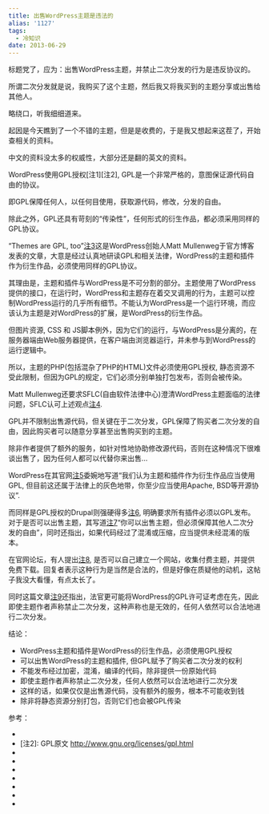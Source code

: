 ```yaml
---
title: 出售WordPress主题是违法的
alias: '1127'
tags:
  - 冷知识
date: 2013-06-29
---
```


标题党了，应为：出售WordPress主题，并禁止二次分发的行为是违反协议的。

所谓二次分发就是说，我购买了这个主题，然后我又将我买到的主题分享或出售给其他人。

略绕口，听我细细道来。

起因是今天瞧到了一个不错的主题，但是是收费的，于是我又想起来这茬了，开始查相关的资料。

中文的资料没太多的权威性，大部分还是翻的英文的资料。

WordPress使用GPL授权[注1][注2], GPL是一个非常严格的，意图保证源代码自由的协议。

即GPL保障任何人，以任何目使用，获取源代码，修改，分发的自由。

除此之外，GPL还具有苛刻的“传染性”，任何形式的衍生作品，都必须采用同样的GPL协议。

&#8220;Themes are GPL, too&#8221;[注3]这是WordPress创始人Matt Mullenweg于官方博客发表的文章，大意是经过认真地研读GPL和相关法律，WordPress的主题和插件作为衍生作品，必须使用同样的GPL协议。

其理由是，主题和插件与WordPress是不可分割的部分。主题使用了WordPress提供的接口，在运行时，WordPress和主题存在着交叉调用的行为，主题可以控制WordPress运行的几乎所有细节。不能认为WordPress是一个运行环境，而应该认为主题是对WordPress的扩展，是WordPress的衍生作品。

但图片资源, CSS 和 JS脚本例外，因为它们的运行，与WordPress是分离的，在服务器端由Web服务器提供，在客户端由浏览器运行，并未参与到WordPress的运行逻辑中。

所以，主题的PHP(包括混杂了PHP的HTML)文件必须使用GPL授权, 静态资源不受此限制，但因为GPL的规定，它们必须分别单独打包发布，否则会被传染。

Matt Mullenweg还要求SFLC(自由软件法律中心)澄清WordPress主题面临的法律问题，SFLC认可上述观点[注4].

GPL并不限制出售源代码，但关键在于二次分发，GPL保障了购买者二次分发的自由，因此购买者可以随意分享甚至出售购买到的主题。

除非作者提供了额外的服务，如针对性地协助修改源代码，否则在这种情况下很难谈出售了，因为任何人都可以代替你来出售&#8230;

WordPress在其官网[注5]委婉地写道“我们认为主题和插件作为衍生作品应当使用GPL, 但目前这还属于法律上的灰色地带，你至少应当使用Apache, BSD等开源协议”.

而同样是GPL授权的Drupal则强硬得多[注6], 明确要求所有插件必须以GPL发布。对于是否可以出售主题，其写道[注7]“你可以出售主题，但必须保障其他人二次分发的自由”，同时还指出，如果代码经过了混淆或压缩，应当提供未经混淆的版本。

在官网论坛，有人提出[注8], 是否可以自己建立一个网站，收集付费主题，并提供免费下载。回复者表示这种行为是当然是合法的，但是好像在质疑他的动机，这帖子我没大看懂，有点太长了。

同时这篇文章[注9]还指出，法官更可能将WordPress的GPL许可证考虑在先，因此即使主题作者声称禁止二次分发，这种声称也是无效的，任何人依然可以合法地进行二次分发。

结论：

*   WordPress主题和插件是WordPress的衍生作品，必须使用GPL授权
*   可以出售WordPress的主题和插件, 但GPL赋予了购买者二次分发的权利
*   不能发布经过加密，混淆，编译的代码，除非提供一份原始代码
*   即使主题作者声称禁止二次分发，任何人依然可以合法地进行二次分发
*   这样的话，如果仅仅是出售源代码，没有额外的服务，根本不可能收到钱
*   除非将静态资源分别打包，否则它们也会被GPL传染

参考：

*   [注1]: http://wordpress.org/about/license/
*   [注2]: GPL原文 http://www.gnu.org/licenses/gpl.html
*   [注3]: http://wordpress.org/news/2009/07/themes-are-gpl-too/
*   [注4]: http://article.yeeyan.org/view/pestwave/118084
*   [注5]: http://wordpress.org/about/license/
*   [注6]: https://drupal.org/licensing/faq/#q7
*   [注7]: https://drupal.org/licensing/faq/#q9
*   [注8]: http://wordpress.org/support/topic/gpl-themes-for-money-do-i-understand-the-gpl-right
*   [注9]: http://www.blogherald.com/2009/06/22/woothemes-goes-gpl-more-will-follow/
